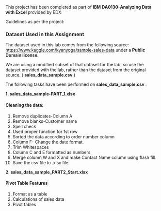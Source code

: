 This project has been completed as part of **IBM DA0130-Analyzing Data with Excel** provided by EDX.

Guidelines as per the project: 

### Dataset Used in this Assignment

The dataset used in this lab comes from the following source: https://www.kaggle.com/kyanyoga/sample-sales-data under a **Public Domain license**.

We are using a modified subset of that dataset for the lab, so use the dataset provided with the lab, rather than the dataset from the original source. 
( **sales_data_sample.csv** )

The following tasks have been performed on **sales_data_sample.csv** :

**1. sales_data_sample-PART_1.xlsx**

#### Cleaning the data:
1. Remove duplicates-Column A
2. Remove blanks-Customer name
3. Spell check
4. Used proper function for 1st row
5. Sorted the data according to order number column
6. Column F- Change the date format.
7. Trim Whitespaces
8. Column C and E formatted as numbers.
9. Merge column W and X and make Contact Name column using flash fill.
10. Save the csv file to .xlsx file.

**2. sales_data_sample_PART2_Start.xlsx**

#### Pivot Table Features
1. Format as a table
2. Calculations of sales data
3. Pivot tables

